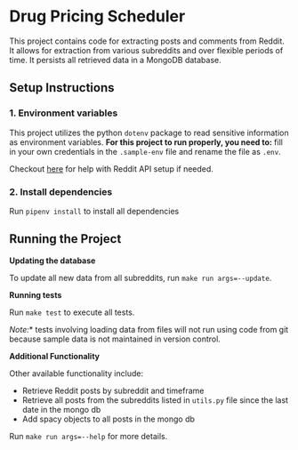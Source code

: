 # Drug Pricing Scheduler
This project contains code for extracting posts and comments from Reddit. It allows for extraction from various subreddits and over flexible periods of time. It persists all retrieved data in a MongoDB database.

## Setup Instructions

### 1. Environment variables
This project utilizes the python `dotenv` package to read sensitive information as environment variables.  **For this project to run properly, you need to:** fill in your own credentials in the `.sample-env` file and rename the file as `.env`. 

Checkout [here](https://www.reddit.com/dev/api/oauth/) for help with Reddit API setup if needed.

### 2. Install dependencies
Run `pipenv install` to install all dependencies

## Running the Project

**Updating the database**

To update all new data from all subreddits, run `make run args=--update`.


**Running tests**

Run `make test` to execute all tests.

*Note:** tests involving loading data from files will not run using code from git because sample data is not maintained in version control.

**Additional Functionality**

Other available functionality include:
- Retrieve Reddit posts by subreddit and timeframe
- Retrieve all posts from the subreddits listed in `utils.py` file since the last date in the mongo db
- Add spacy objects to all posts in the mongo db

Run `make run args=--help` for more details.

